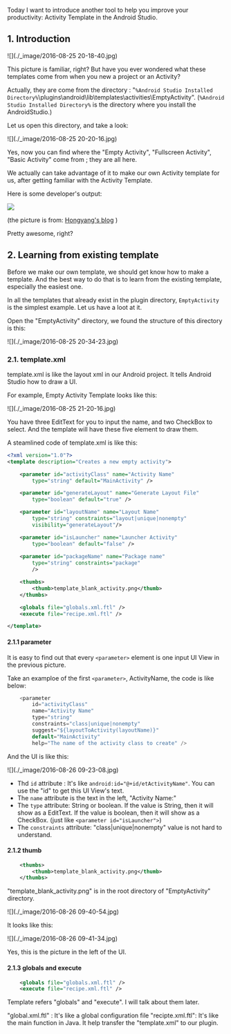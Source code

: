 Today I want to introduce another tool to help you improve your  productivity: Activity Template in the Android Studio.

## 1. Introduction

![](./_image/2016-08-25 20-18-40.jpg)

This picture is familiar, right? But have you ever wondered what these templates come from when you new a project or an Activity?

Actually, they are come from the directory : "`%Android Studio Installed Directory%`\plugins\android\lib\templates\activities\EmptyActivity".    (`%Android Studio Installed Directory%` is the directory where you install the AndroidStudio.)

Let us open this directory, and take a look:

![](./_image/2016-08-25 20-20-16.jpg)

Yes, now you can find where the "Empty Activity", "Fullscreen Activity", "Basic Activity" come from ; they are all here.

We actually can take advantage of it to make our own Activity template for us, after getting familiar with the Activity Template.

Here is some developer's output:

![](https://i1.kknews.cc/large/a9f00054c5ed33d480d)

(the picture is from: [Hongyang's blog](http://blog.csdn.net/lmj623565791/article/details/51592043) )

Pretty awesome, right?  

## 2. Learning from existing template

Before we make our own template, we should get know how to make a template. And the best way to do that is to learn from the existing template, especially the easiest one. 

In all the templates that already exist in the plugin directory, `EmptyActivity` is the simplest example. Let us have a loot at it.

Open the "EmptyActivity" directory, we found the structure of this directory is this:

![](./_image/2016-08-25 20-34-23.jpg)

### 2.1. template.xml
template.xml is like the layout xml in our Android project. It tells Android Studio how to draw a UI. 

For example, Empty Activity Template looks like this:

![](./_image/2016-08-25 21-20-16.jpg)

You have three EditText for you to input the name, and two CheckBox to select.  And the template will have these five element to draw them. 

A steamlined code of template.xml is like this:
```xml
<?xml version="1.0"?>
<template description="Creates a new empty activity">

    <parameter id="activityClass" name="Activity Name"
        type="string" default="MainActivity" />

    <parameter id="generateLayout" name="Generate Layout File"
        type="boolean" default="true" />

    <parameter id="layoutName" name="Layout Name"
        type="string" constraints="layout|unique|nonempty"
        visibility="generateLayout"/>

    <parameter id="isLauncher" name="Launcher Activity"
        type="boolean" default="false" />
    
    <parameter id="packageName" name="Package name"
        type="string" constraints="package"
        />

    <thumbs>
        <thumb>template_blank_activity.png</thumb>
    </thumbs>

    <globals file="globals.xml.ftl" />
    <execute file="recipe.xml.ftl" />

</template>

```

#### 2.1.1 parameter
It is easy to find out that every `<parameter>` element is one input UI View in the previous picture. 

Take an examploe of the first `<parameter>`,  ActivityName, the code is like below:

```java
    <parameter
        id="activityClass"
        name="Activity Name"
        type="string"
        constraints="class|unique|nonempty"
        suggest="${layoutToActivity(layoutName)}"
        default="MainActivity"
        help="The name of the activity class to create" />
```

And the UI is like this:

![](./_image/2016-08-26 09-23-08.jpg)

* Thd `id` attribute : It's like `android:id="@+id/etActivityName"`. You can use the "id" to get this UI View's text.
* The `name` attribute is the text in the left, "Activity Name:"
* The `type` attribute: String or boolean. If the value is String, then it will show as a EditText. If the value is boolean, then it will show as a CheckBox. (just like `<parameter id="isLauncher">`)
* The `constraints` attribute: "class|unique|nonempty" value is not hard to understand.

#### 2.1.2  thumb
```xml
    <thumbs>
        <thumb>template_blank_activity.png</thumb>
    </thumbs>
```

"template_blank_activity.png" is in the root directory of "EmptyActivity" directory. 

![](./_image/2016-08-26 09-40-54.jpg)

It looks like this:

![](./_image/2016-08-26 09-41-34.jpg)

Yes, this is the picture in the left of the UI.

#### 2.1.3 globals and execute  
```xml
    <globals file="globals.xml.ftl" />
    <execute file="recipe.xml.ftl" />
```
Template refers "globals" and "execute". I will talk about them later. 

"global.xml.ftl" : It's like a global configuration file
"recipte.xml.ftl": It's like the main function in Java. It help transfer the "template.xml" to our plugin.












